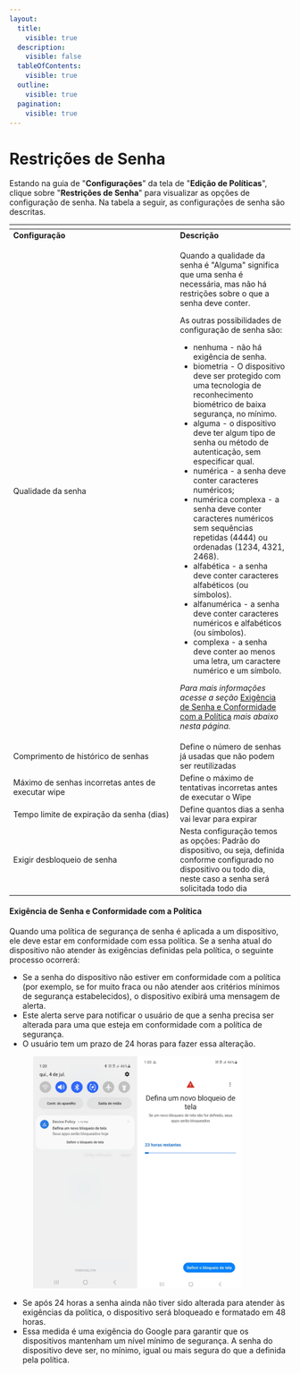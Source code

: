 ```yaml
---
layout:
  title:
    visible: true
  description:
    visible: false
  tableOfContents:
    visible: true
  outline:
    visible: true
  pagination:
    visible: true
---
```


# Restrições de Senha

Estando na guia de "**Configurações**" da tela de "**Edição de Políticas**", clique sobre "**Restrições de Senha**" para visualizar as opções de configuração de senha. Na tabela a seguir, as configurações de senha são descritas.

<table data-header-hidden><thead><tr><th width="284.80616740088107"></th><th></th></tr></thead><tbody><tr><td><strong>Configuração</strong></td><td><strong>Descrição</strong></td></tr><tr><td>Qualidade da senha</td><td><p></p><p>Quando a qualidade da senha é "Alguma" significa que uma senha é necessária, mas não há restrições sobre o que a senha deve conter.</p><p>As outras possibilidades de configuração de senha são:</p><ul><li>nenhuma - não há exigência de senha.</li><li>biometria - O dispositivo deve ser protegido com uma tecnologia de reconhecimento biométrico de baixa segurança, no mínimo.</li><li>alguma - o dispositivo deve ter algum tipo de senha ou método de autenticação, sem especificar qual.</li><li>numérica - a senha deve conter caracteres numéricos;</li><li>numérica complexa - a senha deve conter caracteres numéricos sem sequências repetidas (4444) ou ordenadas (1234, 4321, 2468).</li><li>alfabética - a senha deve conter caracteres alfabéticos (ou símbolos).</li><li>alfanumérica - a senha deve conter caracteres numéricos e alfabéticos (ou símbolos).</li><li>complexa - a senha deve conter ao menos uma letra, um caractere numérico e um símbolo.</li></ul><p><em>Para mais informações acesse a seção</em> <a href="restricoes-de-senha.md#exigencia-de-senha-e-conformidade-com-a-politica">Exigência de Senha e Conformidade com a Política</a> <em>mais abaixo nesta página.</em></p></td></tr><tr><td>Comprimento de histórico de senhas</td><td>Define o número de senhas já usadas que não podem ser reutilizadas</td></tr><tr><td>Máximo de senhas incorretas antes de executar wipe</td><td>Define o máximo de tentativas incorretas antes de executar o Wipe</td></tr><tr><td>Tempo limite de expiração da senha (dias)</td><td>Define quantos dias a senha vai levar para expirar</td></tr><tr><td>Exigir desbloqueio de senha</td><td>Nesta configuração temos as opções: Padrão do dispositivo, ou seja, definida conforme configurado no dispositivo ou todo dia, neste caso a senha será solicitada todo dia</td></tr></tbody></table>

#### Exigência de Senha e Conformidade com a Política

Quando uma política de segurança de senha é aplicada a um dispositivo, ele deve estar em conformidade com essa política. Se a senha atual do dispositivo não atender às exigências definidas pela política, o seguinte processo ocorrerá:

* Se a senha do dispositivo não estiver em conformidade com a política (por exemplo, se for muito fraca ou não atender aos critérios mínimos de segurança estabelecidos), o dispositivo exibirá uma mensagem de alerta.
* Este alerta serve para notificar o usuário de que a senha precisa ser alterada para uma que esteja em conformidade com a política de segurança.
* O usuário tem um prazo de 24 horas para fazer essa alteração.

<figure><img src="../../../../../.gitbook/assets/23.png" alt="" width="375"><figcaption></figcaption></figure>

* Se após 24 horas a senha ainda não tiver sido alterada para atender às exigências da política, o dispositivo será bloqueado e formatado em 48 horas.
* Essa medida é uma exigência do Google para garantir que os dispositivos mantenham um nível mínimo de segurança. A senha do dispositivo deve ser, no mínimo, igual ou mais segura do que a definida pela política.
